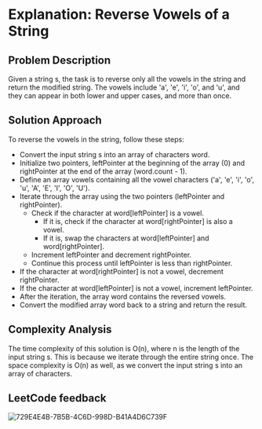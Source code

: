 # Explanation: Reverse Vowels of a String

## Problem Description
Given a string s, the task is to reverse only all the vowels in the string and return the modified string. The vowels include 'a', 'e', 'i', 'o', and 'u', and they can appear in both lower and upper cases, and more than once.

## Solution Approach
To reverse the vowels in the string, follow these steps:

- Convert the input string s into an array of characters word.
- Initialize two pointers, leftPointer at the beginning of the array (0) and rightPointer at the end of the array (word.count - 1).
- Define an array vowels containing all the vowel characters ('a', 'e', 'i', 'o', 'u', 'A', 'E', 'I', 'O', 'U').
- Iterate through the array using the two pointers (leftPointer and rightPointer).
  - Check if the character at word[leftPointer] is a vowel.
    - If it is, check if the character at word[rightPointer] is also a vowel.
    - If it is, swap the characters at word[leftPointer] and word[rightPointer].
  - Increment leftPointer and decrement rightPointer.
  - Continue this process until leftPointer is less than rightPointer.
- If the character at word[rightPointer] is not a vowel, decrement rightPointer.
- If the character at word[leftPointer] is not a vowel, increment leftPointer.
- After the iteration, the array word contains the reversed vowels.
- Convert the modified array word back to a string and return the result.

## Complexity Analysis
The time complexity of this solution is O(n), where n is the length of the input string s. This is because we iterate through the entire string once. The space complexity is O(n) as well, as we convert the input string s into an array of characters.

## LeetCode feedback
![729E4E4B-7B5B-4C6D-998D-B41A4D6C739F](https://github.com/guilhermemello07/LeetCode-Swift/assets/72673965/d543997a-238d-467f-a12a-04ba6a50d41e)

